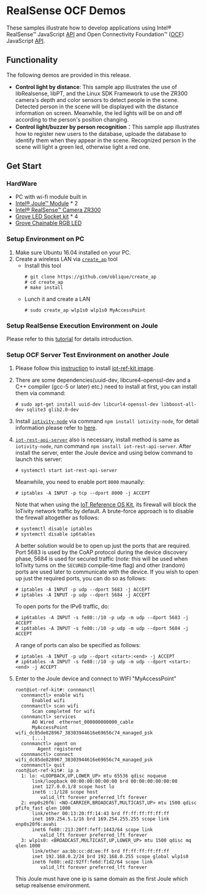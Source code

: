 # RealSense OCF Demos
These samples illustrate how to develop applications using Intel® RealSense™ JavaScript [API](https://01org.github.io/node-realsense/doc/spec) and Open Connectivity Foundation™ ([OCF](https://openconnectivity.org)) JavaScript [API](https://github.com/01org/iot-js-api/tree/master/ocf).

## Functionality
The following demos are provided in this release.
 - **Control light by distance**: This sample app illustrates the use of libRealsense, libPT, and the Linux SDK Framework to use the ZR300 camera's depth and color sensors to detect people in the scene. Detected person in the scene will be displayed with the distance information on screen. Meanwhile, the led lights will be on and off according to the person's position changing.
 - **Control light/buzzer by person recognition**：This sample app illustrates how to register new users to the database, uploade the database to identify them when they appear in the scene. Recognized person in the scene will light a green led, otherwise light a red one.

## Get Start

### HardWare

- PC with wi-fi module built in  
- [Intel® Joule™ Module](https://software.intel.com/en-us/iot/hardware/joule) * 2
- [Intel® RealSense™ Camera ZR300](https://newsroom.intel.com/chip-shots/intel-announces-tools-realsense-technology-development/)
- [Grove LED Socket kit](http://www.seeedstudio.com/wiki/Grove_-_LED) * 4
- [Grove Chainable RGB LED](http://www.seeedstudio.com/depot/twig-chainable-rgb-led-p-850.html?cPath=156_157)

### Setup Environment on PC
1. Make sure Ubuntu 16.04 installed on your PC.
2. Create a wireless LAN via [`create_ap`](https://github.com/oblique/create_ap) tool
    - Install this tool
       ```
       # git clone https://github.com/oblique/create_ap
       # cd create_ap
       # make install
       ```
   - Lunch it and create a LAN
       ```
       # sudo create_ap wlp1s0 wlp1s0 MyAccessPoint
       ```

### Setup RealSense Execution Environment on Joule

Please refer to this [tutorial](https://github.com/01org/node-realsense/blob/master/doc/setup_environment.md) for details introduction.

### Setup OCF Server Test Environment on another Joule
1. Please follow this [instruction](https://github.com/intel/intel-iot-refkit/blob/master/doc/howtos/image-install.rst) to install
[iot-ref-kit image](http://iot-ref-kit.ostc.intel.com/download/builds/intel-iot-refkit_master/).

2. There are some dependencies(uuid-dev, libcure4-openssl-dev and a C++ compiler (gcc-5 or later) etc.) need to install at first, you can install them via command:

    ```
    # sudo apt-get install uuid-dev libcurl4-openssl-dev libboost-all-dev sqlite3 glib2.0-dev
    ```
    
3. Install [`iotivity-node`](https://github.com/otcshare/iotivity-node) via command `npm install iotivity-node`, for detail information
please refer to [here](https://github.com/otcshare/iotivity-node/blob/master/README.md).
4. [`iot-rest-api-server`](https://github.com/01org/iot-rest-api-server/) also is necessary, install method is same as `iotivity-node`,
run command `npm install iot-rest-api-server`. After install the server, enter the Joule device and using below command to launch this server:

    ```
    # systemctl start iot-rest-api-server
    ```
    
    Meanwhile, you need to enable port `8000` maunally:
    ```
    # iptables -A INPUT -p tcp --dport 8000 -j ACCEPT
    ```

    Note that when using the [IoT Reference OS Kit](https://github.com/intel/intel-iot-refki), its firewall will block the IoTivity network traffic by default. A brute-force approach is to disable the firewall altogether as follows:
    ```
    # systemctl disable iptables
    # systemctl disable ip6tables
    ```
    A better solution would be to open up just the ports that are required. Port 5683 is used by the CoAP protocol during the device discovery phase, 5684 is used for secured traffic (*note:* this will be used when IoTivity turns on the `SECURED` compile-time flag) and other (random) ports are used later to communicate with the device. If you wish to open up just the required ports, you can do so as follows:
    ```
    # iptables -A INPUT -p udp --dport 5683 -j ACCEPT
    # iptables -A INPUT -p udp --dport 5684 -j ACCEPT
    ```
    To open ports for the IPv6 traffic, do:
    ```
    # ip6tables -A INPUT -s fe80::/10 -p udp -m udp --dport 5683 -j ACCEPT
    # ip6tables -A INPUT -s fe80::/10 -p udp -m udp --dport 5684 -j ACCEPT
    ```
    A range of ports can also be specified as follows:
    ```
    # iptables -A INPUT -p udp --dport <start>:<end> -j ACCEPT
    # ip6tables -A INPUT -s fe80::/10 -p udp -m udp --dport <start>:<end> -j ACCEPT
    ```
5. Enter to the Joule device and connect to WIFI "MyAccessPoint"
    ```
    root@iot-ref-kit#: connmanctl
      connmanctl> enable wifi
          Enabled wifi
      connmanctl> scan wifi
          Scan completed for wifi
      connmanctl> services
          AO Wired  ethernet_000000000000_cable
          MyAccessPoint wifi_dc85de828967_38303944616e69656c74_managed_psk
          [...]
      connmanctl> agent on
	        Agent registered
      connmanctl> connect wifi_dc85de828967_38303944616e69656c74_managed_psk
      connmanctl> quit
    root@iot-ref-kit#: ip a
      1: lo: <LOOPBACK,UP,LOWER_UP> mtu 65536 qdisc noqueue
          link/loopback 00:00:00:00:00:00 brd 00:00:00:00:00:00
          inet 127.0.0.1/8 scope host lo
          inet6 ::1/128 scope host
             valid_lft forever preferred_lft forever
      2: enp0s20f6: <NO-CARRIER,BROADCAST,MULTICAST,UP> mtu 1500 qdisc pfifo_fast qlen 1000
          link/ether 00:13:20:ff:14:43 brd ff:ff:ff:ff:ff:ff
          inet 169.254.5.1/16 brd 169.254.255.255 scope link enp0s20f6:avahi
          inet6 fe80::213:20ff:feff:1443/64 scope link
             valid_lft forever preferred_lft forever
      3: wlp1s0: <BROADCAST,MULTICAST,UP,LOWER_UP> mtu 1500 qdisc mq qlen 1000
          link/ether aa:bb:cc:dd:ee:ff brd ff:ff:ff:ff:ff:ff
          inet 192.168.0.2/24 brd 192.168.0.255 scope global wlp1s0
          inet6 fe80::ed2:92ff:fe6d:f1d2/64 scope link
             valid_lft forever preferred_lft forever
    ```
    This Joule must have one ip is same domain as the first Joule which setup realsense environment.

